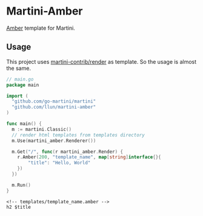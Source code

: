 Martini-Amber
=============

[Amber](https://github.com/eknkc/amber) template for Martini.

## Usage

This project uses [martini-contrib/render](https://github.com/martini-contrib/render) as template. So the usage is almost the same.

```go
// main.go
package main

import (
  "github.com/go-martini/martini"
  "github.com/llun/martini-amber"
)

func main() {
  m := martini.Classic()
  // render html templates from templates directory
  m.Use(martini_amber.Renderer())

  m.Get("/", func(r martini_amber.Render) {
    r.Amber(200, "template_name", map[string]interface{}{
		"title": "Hello, World"
	})
  })

  m.Run()
}
```

```amber
<!-- templates/template_name.amber -->
h2 $title

